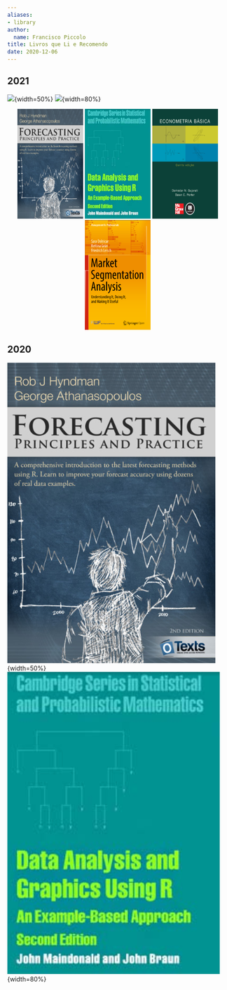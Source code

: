 ```yaml
---
aliases:
- library
author:
  name: Francisco Piccolo
title: Livros que Li e Recomendo
date: 2020-12-06
---
```


## 2021


![]("./library_images/forecasting_principles_and_practices.png"){width=50%} ![]("./library_images/data_analysis_and_graphics_using_R.png"){width=80%}

<p align="center">
  <img src="./library_images/forecasting_principles_and_practices.png" style="width: 150px; height: 250px; float" />
  <img src="./library_images/data_analysis_and_graphics_using_R.png" style="width: 150px; height: 250px; float" />
  <img src="./library_images/basic_econometrics_gujarati.png" style="width: 150px; height: 250px; float" />
  <img src="./library_images/market_segmentation_analysis.png" style="width: 150px; height: 250px; float" />
</p>



## 2020

![](./library_images/forecasting_principles_and_practices.png){width=50%} ![](./library_images/data_analysis_and_graphics_using_R.png){width=80%}